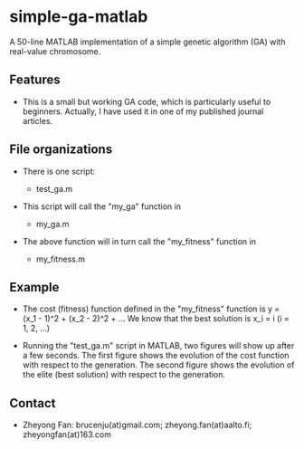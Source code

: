 # simple-ga-matlab

A 50-line MATLAB implementation of a simple genetic algorithm (GA) with real-value chromosome. 

## Features

* This is a small but working GA code, which is particularly useful to beginners. 
  Actually, I have used it in one of my published journal articles. 
  
## File organizations

* There is one script:
  * test_ga.m

* This script will call the "my_ga" function in
  * my_ga.m
  
* The above function will in turn call the "my_fitness" function in
  * my_fitness.m
  
## Example

* The cost (fitness) function defined in the "my_fitness" function is 
  y = (x_1 - 1)^2 + (x_2 - 2)^2 + ... 
  We know that the best solution is x_i = i (i = 1, 2, ...)

* Running the "test_ga.m" script in MATLAB, two figures will show up after a few seconds.
  The first figure shows the evolution of the cost function with respect to the generation.
  The second figure shows the evolution of the elite (best solution) with respect to the generation.

## Contact

* Zheyong Fan: brucenju(at)gmail.com; zheyong.fan(at)aalto.fi; zheyongfan(at)163.com
